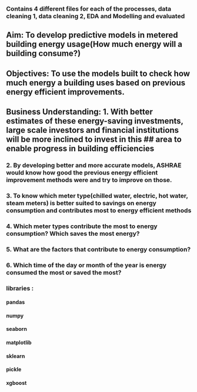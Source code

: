 ### Contains 4 different files for each of the processes, data cleaning 1, data cleaning 2, EDA and Modelling and evaluated
## Aim: To develop predictive models in metered building energy usage(How much energy will a building consume?)
## Objectives: To use the models built to check how much energy a building uses based on previous energy efficient improvements.
## Business Understanding: 1. With better estimates of these energy-saving investments, large scale investors and financial institutions will be more inclined to invest in this ## area to enable progress in building efficiencies
### 2. By developing better and more accurate models, ASHRAE would know how good the previous energy efficient improvement methods were and try to improve on those.
### 3. To know which meter type(chilled water, electric, hot water, steam meters) is better suited to savings on energy consumption and contributes most to energy efficient methods
### 4. Which meter types contribute the most to energy consumption? Which saves the most energy?
### 5. What are the factors that contribute to energy consumption?
### 6. Which time of the day or month of the year is energy consumed the most or saved the most?
### libraries :
#### pandas
#### numpy
#### seaborn
#### matplotlib
#### sklearn
#### pickle
#### xgboost

